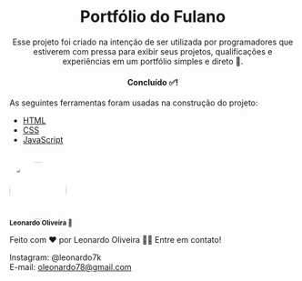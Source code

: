 <h1 align="center">Portfólio do Fulano</h1>

<p align="center">Esse projeto foi criado na intenção de ser utilizada por programadores que estiverem com pressa para exibir seus projetos, qualificações e experiências em um portfólio simples e direto 🚀.</p>


<h4 align="center"> 
	Concluído ✅!
</h4>

As seguintes ferramentas foram usadas na construção do projeto:

- [HTML](https://www.w3schools.com/html/default.asp)
- [CSS](https://www.w3schools.com/css/default.asp)
- [JavaScript](https://www.w3schools.com/js/default.asp)

 <br />
 <img style="border-radius: 50%;" src="https://avatars.githubusercontent.com/u/68858787?s=60&v=4" width="100px;" alt=""/>
 <br />
 <sub><b>Leonardo Oliveira 🚀</b></sub></a>


Feito com ❤️ por Leonardo Oliveira 👋🏽 Entre em contato!

Instagram: @leonardo7k
<br />
E-mail: oleonardo78@gmail.com
